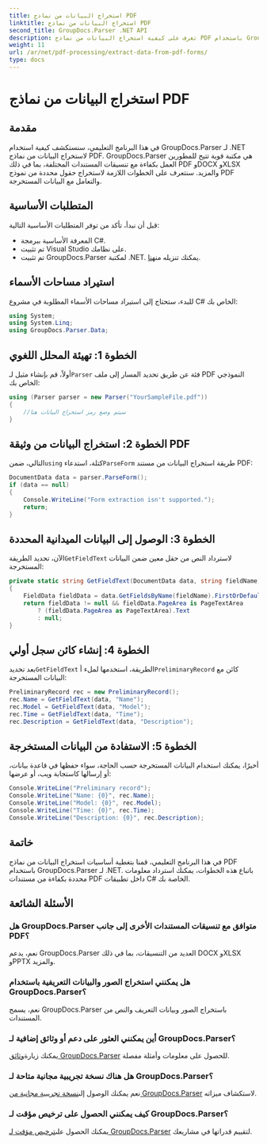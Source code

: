 ```yaml
---
title: استخراج البيانات من نماذج PDF
linktitle: استخراج البيانات من نماذج PDF
second_title: GroupDocs.Parser .NET API
description: تعرف على كيفية استخراج البيانات من نماذج PDF باستخدام GroupDocs.Parser لـ .NET. دليل خطوة بخطوة مع أمثلة التعليمات البرمجية والأسئلة الشائعة.
weight: 11
url: /ar/net/pdf-processing/extract-data-from-pdf-forms/
type: docs
---
```

# استخراج البيانات من نماذج PDF

## مقدمة
في هذا البرنامج التعليمي، سنستكشف كيفية استخدام GroupDocs.Parser لـ .NET لاستخراج البيانات من نماذج PDF. GroupDocs.Parser هي مكتبة قوية تتيح للمطورين العمل بكفاءة مع تنسيقات المستندات المختلفة، بما في ذلك PDF وDOCX وXLSX والمزيد. سنتعرف على الخطوات اللازمة لاستخراج حقول محددة من نموذج PDF والتعامل مع البيانات المستخرجة.
## المتطلبات الأساسية
قبل أن نبدأ، تأكد من توفر المتطلبات الأساسية التالية:
- المعرفة الأساسية ببرمجة C#.
- تم تثبيت Visual Studio على نظامك.
- تم تثبيت GroupDocs.Parser لمكتبة .NET. يمكنك تنزيله من[هنا](https://releases.groupdocs.com/parser/net/).

## استيراد مساحات الأسماء
للبدء، ستحتاج إلى استيراد مساحات الأسماء المطلوبة في مشروع C# الخاص بك:
```csharp
using System;
using System.Linq;
using GroupDocs.Parser.Data;
```
## الخطوة 1: تهيئة المحلل اللغوي
 أولاً، قم بإنشاء مثيل لـ`Parser` فئة عن طريق تحديد المسار إلى ملف PDF النموذجي الخاص بك:
```csharp
using (Parser parser = new Parser("YourSampleFile.pdf"))
{
    //سيتم وضع رمز استخراج البيانات هنا
}
```
## الخطوة 2: استخراج البيانات من وثيقة PDF
 التالي، ضمن`using` كتلة، استدعاء`ParseForm` طريقة استخراج البيانات من مستند PDF:
```csharp
DocumentData data = parser.ParseForm();
if (data == null)
{
    Console.WriteLine("Form extraction isn't supported.");
    return;
}
```
## الخطوة 3: الوصول إلى البيانات الميدانية المحددة
 الآن، تحديد الطريقة`GetFieldText` لاسترداد النص من حقل معين ضمن البيانات المستخرجة:
```csharp
private static string GetFieldText(DocumentData data, string fieldName)
{
    FieldData fieldData = data.GetFieldsByName(fieldName).FirstOrDefault();
    return fieldData != null && fieldData.PageArea is PageTextArea
        ? (fieldData.PageArea as PageTextArea).Text
        : null;
}
```
## الخطوة 4: إنشاء كائن سجل أولي
 بعد تحديد`GetFieldText` الطريقة، استخدمها لملء أ`PreliminaryRecord` كائن مع البيانات المستخرجة:
```csharp
PreliminaryRecord rec = new PreliminaryRecord();
rec.Name = GetFieldText(data, "Name");
rec.Model = GetFieldText(data, "Model");
rec.Time = GetFieldText(data, "Time");
rec.Description = GetFieldText(data, "Description");
```
## الخطوة 5: الاستفادة من البيانات المستخرجة
أخيرًا، يمكنك استخدام البيانات المستخرجة حسب الحاجة، سواء حفظها في قاعدة بيانات، أو إرسالها كاستجابة ويب، أو عرضها:
```csharp
Console.WriteLine("Preliminary record");
Console.WriteLine("Name: {0}", rec.Name);
Console.WriteLine("Model: {0}", rec.Model);
Console.WriteLine("Time: {0}", rec.Time);
Console.WriteLine("Description: {0}", rec.Description);
```

## خاتمة
في هذا البرنامج التعليمي، قمنا بتغطية أساسيات استخراج البيانات من نماذج PDF باستخدام GroupDocs.Parser لـ .NET. باتباع هذه الخطوات، يمكنك استرداد معلومات محددة بكفاءة من مستندات PDF داخل تطبيقات C# الخاصة بك.

## الأسئلة الشائعة
### هل GroupDocs.Parser متوافق مع تنسيقات المستندات الأخرى إلى جانب PDF؟
نعم، يدعم GroupDocs.Parser العديد من التنسيقات، بما في ذلك DOCX وXLSX وPPTX والمزيد.
### هل يمكنني استخراج الصور والبيانات التعريفية باستخدام GroupDocs.Parser؟
نعم، يسمح GroupDocs.Parser باستخراج الصور وبيانات التعريف والنص من المستندات.
### أين يمكنني العثور على دعم أو وثائق إضافية لـ GroupDocs.Parser؟
 يمكنك زيارة[وثائق GroupDocs.Parser](https://tutorials.groupdocs.com/parser/net/) للحصول على معلومات وأمثلة مفصلة.
### هل هناك نسخة تجريبية مجانية متاحة لـ GroupDocs.Parser؟
 نعم يمكنك الوصول إلى[نسخة تجريبية مجانية من GroupDocs.Parser](https://releases.groupdocs.com/) لاستكشاف ميزاته.
### كيف يمكنني الحصول على ترخيص مؤقت لـ GroupDocs.Parser؟
 يمكنك الحصول على[ترخيص مؤقت لـ GroupDocs.Parser](https://purchase.groupdocs.com/temporary-license/) لتقييم قدراتها في مشاريعك.